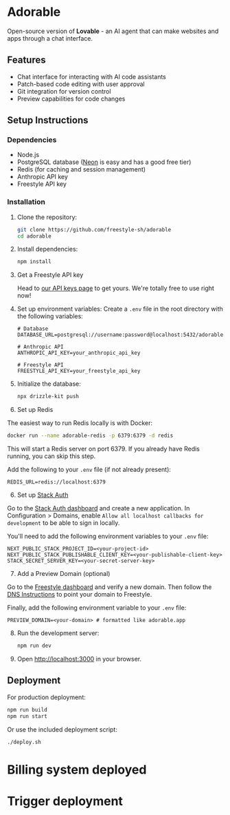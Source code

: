 # Adorable

Open-source version of **Lovable** - an AI agent that can make websites and apps through a chat interface.

## Features

- Chat interface for interacting with AI code assistants
- Patch-based code editing with user approval
- Git integration for version control
- Preview capabilities for code changes

## Setup Instructions

### Dependencies

- Node.js
- PostgreSQL database ([Neon](https://neon.tech) is easy and has a good free tier)
- Redis (for caching and session management)
- Anthropic API key
- Freestyle API key

### Installation

1. Clone the repository:

   ```bash
   git clone https://github.com/freestyle-sh/adorable
   cd adorable
   ```

2. Install dependencies:

   ```bash
   npm install
   ```

3. Get a Freestyle API key

   Head to [our API keys page](https://admin.freestyle.sh/dashboard/api-tokens) to get yours. We're totally free to use right now!

4. Set up environment variables:
   Create a `.env` file in the root directory with the following variables:

   ```
   # Database
   DATABASE_URL=postgresql://username:password@localhost:5432/adorable

   # Anthropic API
   ANTHROPIC_API_KEY=your_anthropic_api_key

   # Freestyle API
   FREESTYLE_API_KEY=your_freestyle_api_key
   ```

5. Initialize the database:

   ```bash
   npx drizzle-kit push
   ```

6. Set up Redis

The easiest way to run Redis locally is with Docker:

```bash
docker run --name adorable-redis -p 6379:6379 -d redis
```

This will start a Redis server on port 6379. If you already have Redis running, you can skip this step.

Add the following to your `.env` file (if not already present):

```env
REDIS_URL=redis://localhost:6379
```

6. Set up [Stack Auth](https://stack-auth.com)

Go to the [Stack Auth dashboard](https://app.stack-auth.com) and create a new application. In Configuration > Domains, enable `Allow all localhost callbacks for development` to be able to sign in locally.

You'll need to add the following environment variables to your `.env` file:

```env
NEXT_PUBLIC_STACK_PROJECT_ID=<your-project-id>
NEXT_PUBLIC_STACK_PUBLISHABLE_CLIENT_KEY=<your-publishable-client-key>
STACK_SECRET_SERVER_KEY=<your-secret-server-key>
```

7. Add a Preview Domain (optional)

Go to the [Freestyle dashboard](https://admin.freestyle.sh/dashboard/domains) and verify a new domain. Then follow the [DNS Instructions](https://docs.freestyle.sh/web/deploy-to-custom-domain) to point your domain to Freestyle.

Finally, add the following environment variable to your `.env` file:

```env
PREVIEW_DOMAIN=<your-domain> # formatted like adorable.app
```

8. Run the development server:

   ```bash
   npm run dev
   ```

9. Open [http://localhost:3000](http://localhost:3000) in your browser.

## Deployment

For production deployment:

```bash
npm run build
npm run start
```

Or use the included deployment script:

```bash
./deploy.sh
```

# Billing system deployed

<!-- Last updated: 2025-01-08 09:40 UTC - Restored to eeb7ecf commit -->
# Trigger deployment

<!-- Vercel auto-deploy trigger -->
